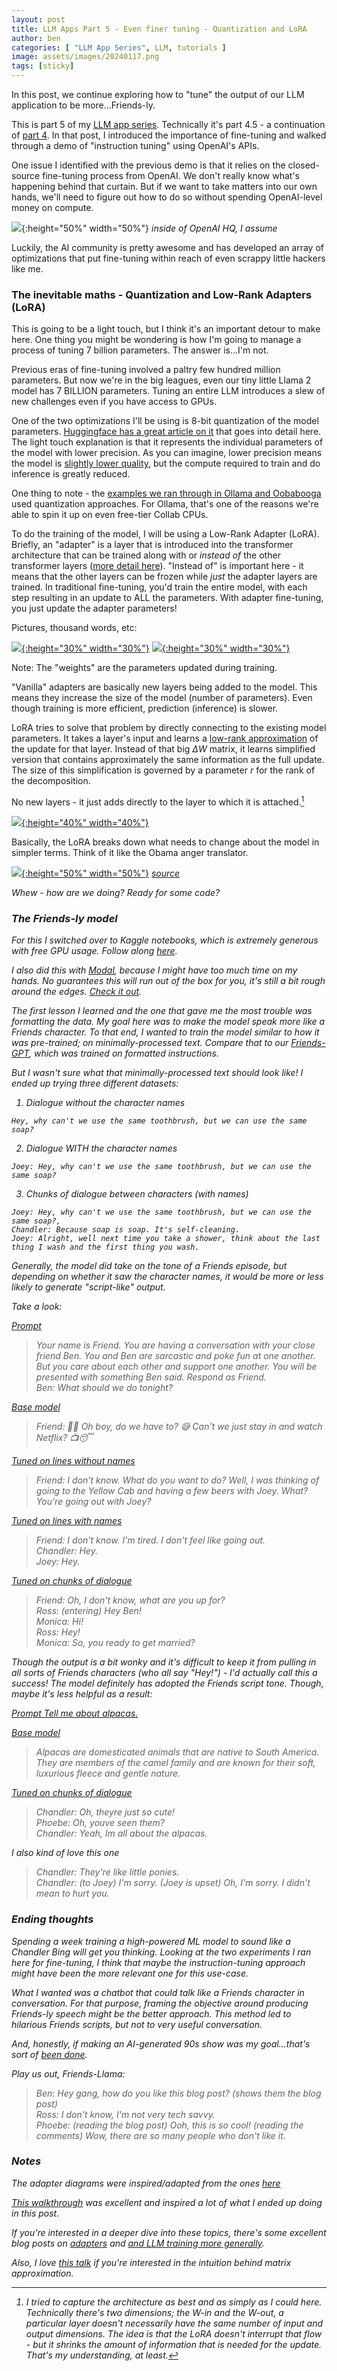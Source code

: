 ```yaml
---
layout: post
title: LLM Apps Part 5 - Even finer tuning - Quantization and LoRA
author: ben
categories: [ "LLM App Series", LLM, tutorials ]
image: assets/images/20240117.png
tags: [sticky]
---
```


In this post, we continue exploring how to "tune" the output of our LLM application to be more...Friends-ly.

This is part 5 of my [LLM app series]({{site.url}}/categories.html#llm-app-series).  Technically it's part 4.5 - a continuation of [part 4]({{site.url}}/friend_ft_4).  In that post, I introduced the importance of fine-tuning and walked through a demo of "instruction tuning" using OpenAI's APIs.

One issue I identified with the previous demo is that it relies on the closed-source fine-tuning process from OpenAI.  We don't really know what's happening behind that curtain.  But if we want to take matters into our own hands, we'll need to figure out how to do so without spending OpenAI-level money on compute.

![]({{site.url}}/assets/friend/test_gif.webp){:height="50%" width="50%"}
<em>inside of OpenAI HQ, I assume</em>

Luckily, the AI community is pretty awesome and has developed an array of optimizations that put fine-tuning within reach of even scrappy little hackers like me.

### The inevitable maths - Quantization and Low-Rank Adapters (LoRA)
This is going to be a light touch, but I think it's an important detour to make here.  One thing you might be wondering is how I'm going to manage a process of tuning 7 billion parameters.  The answer is...I'm not.  

Previous eras of fine-tuning involved a paltry few hundred million parameters.  But now we're in the big leagues, even our tiny little Llama 2 model has 7 BILLION parameters.  Tuning an entire LLM introduces a slew of new challenges even if you have access to GPUs.

One of the two optimizations I'll be using is 8-bit quantization of the model parameters.  [Huggingface has a great article on it](https://huggingface.co/docs/optimum/concept_guides/quantization) that goes into detail here.  The light touch explanation is that it represents the individual parameters of the model with lower precision.  As you can imagine, lower precision means the model is [slightly lower quality](https://oobabooga.github.io/blog/posts/perplexities/), but the compute required to train and do inference is greatly reduced.

One thing to note - the [examples we ran through in Ollama and Oobabooga]({{site.url}}/friend_abstract_2) used quantization approaches.  For Ollama, that's one of the reasons we're able to spin it up on even free-tier Collab CPUs.

To do the training of the model, I will be using a Low-Rank Adapter (LoRA).  Briefly, an "adapter" is a layer that is introduced into the transformer architecture that can be trained along with or _instead of_ the other transformer layers ([more detail here](https://arxiv.org/abs/1902.00751)).  "Instead of" is important here - it means that the other layers can be frozen while _just_ the adapter layers are trained.  In traditional fine-tuning, you'd train the entire model, with each step resulting in an update to ALL the parameters.  With adapter fine-tuning, you just update the adapter parameters!

Pictures, thousand words, etc:

[![]({{site.url}}/assets/friend/5_trad_ft.png){:height="30%" width="30%"}]({{site.url}}/assets/friend/5_trad_ft.png)
[![]({{site.url}}/assets/friend/5_adapt_ft.png){:height="30%" width="30%"}]({{site.url}}/assets/friend/5_adapt_ft.png)

Note: The "weights" are the parameters updated during training.

 "Vanilla" adapters are basically new layers being added to the model.  This means they increase the size of the model (number of parameters).  Even though training is more efficient, prediction (inference) is slower.  
 
 LoRA tries to solve that problem by directly connecting to the existing model parameters.  It takes a layer's input and learns a [low-rank approximation](https://en.wikipedia.org/wiki/Low-rank_approximation) of the update for that layer.  Instead of that big _&#916;W_ matrix, it learns simplified version that contains approximately the same information as the full update.  The size of this simplification is governed by a parameter _r_ for the rank of the decomposition.
 
 No new layers - it just adds directly to the layer to which it is attached.[^1]

[![]({{site.url}}/assets/friend/5_lora_ft.png){:height="40%" width="40%"}]({{site.url}}/assets/friend/5_lora_ft.png)

Basically, the LoRA breaks down what needs to change about the model in simpler terms.  Think of it like the Obama anger translator.  

[![]({{site.url}}/assets/friend/5_anger.png){:height="50%" width="50%"}]({{site.url}}/assets/friend/5_anger.png) 
<em>[source](https://dcist.com/story/15/04/26/videos-president-obama-brings-luthe/)<em>

Whew - how are we doing? Ready for some code? 

### The Friends-ly model

For this I switched over to Kaggle notebooks, which is extremely generous with free GPU usage.  Follow along [here](https://www.kaggle.com/code/bpoben/friends-ly-training).  

I also did this with [Modal](https://modal.com/), because I might have too much time on my hands.  No guarantees this will run out of the box for you, it's still a bit rough around the edges.  [Check it out](https://github.com/bpben/ben_friend/tree/main/modal_experiment).

The first lesson I learned and the one that gave me the most trouble was formatting the data.  My goal here was to make the model speak more like a Friends character.  To that end, I wanted to train the model similar to how it was pre-trained; on minimally-processed text.  Compare that to our [Friends-GPT]({{site.url}}/friend_ft_4), which was trained on formatted instructions.

But I wasn't sure what that minimally-processed text should look like! I ended up trying three different datasets:

1. Dialogue without the character names
```
Hey, why can't we use the same toothbrush, but we can use the same soap?
```

2. Dialogue WITH the character names
```
Joey: Hey, why can't we use the same toothbrush, but we can use the same soap?
```

3. Chunks of dialogue between characters (with names)
```
Joey: Hey, why can't we use the same toothbrush, but we can use the same soap?,
Chandler: Because soap is soap. It's self-cleaning.  
Joey: Alright, well next time you take a shower, think about the last thing I wash and the first thing you wash.
```

Generally, the model did take on the tone of a Friends episode, but depending on whether it saw the character names, it would be more or less likely to generate "script-like" output.

Take a look:

<ins>Prompt<ins>
> Your name is Friend.  You are having a conversation with your close friend Ben. You and Ben are sarcastic and poke fun at one another. But you care about each other and support one another. You will be presented with something Ben said. Respond as Friend.  
Ben: What should we do tonight?  

<ins>Base model<ins>
> Friend:  🤔😓 Oh boy, do we have to? 😅 Can't we just stay in and watch Netflix? 📺😴

<ins>Tuned on lines without names<ins>
> Friend:  I don't know. What do you want to do? Well, I was thinking of going to the Yellow Cab and having a few beers with Joey. What? You're going out with Joey? 

<ins>Tuned on lines with names<ins>
> Friend: I don't know.  I'm tired.  I don't feel like going out.  
Chandler: Hey.  
Joey: Hey.  

<ins>Tuned on chunks of dialogue<ins>
> Friend:   Oh, I don't know, what are you up for?  
Ross: (entering) Hey Ben!  
Monica: Hi!  
Ross: Hey!  
Monica: So, you ready to get married?

Though the output is a bit wonky and it's difficult to keep it from pulling in all sorts of Friends characters (who all say "Hey!") - I'd actually call this a success! The model definitely has adopted the Friends script tone.  Though, maybe it's less helpful as a result:

<ins>Prompt<ins>
Tell me about alpacas. 

<ins>Base model<ins>
> Alpacas are domesticated animals that are native to South America. They are members of the camel family and are known for their soft, luxurious fleece and gentle 
nature.

<ins>Tuned on chunks of dialogue<ins>

> Chandler: Oh, theyre just so cute!  
Phoebe: Oh, youve seen them?  
Chandler: Yeah, Im all about the alpacas.  

I also kind of love this one

> Chandler: They're like little ponies.  
Chandler: (to Joey) I'm sorry. (Joey is upset) Oh, I'm sorry. I didn't mean to hurt you.  

### Ending thoughts

Spending a week training a high-powered ML model to sound like a Chandler Bing will get you thinking.  Looking at the two experiments I ran here for fine-tuning, I think that maybe the instruction-tuning approach might have been the more relevant one for this use-case.

What I wanted was a chatbot that could talk like a Friends character in conversation.  For that purpose, framing the objective around producing Friends-ly speech might be the better approach.  This method led to hilarious Friends scripts, but not to very useful conversation.

And, honestly, if making an AI-generated 90s show was my goal...that's sort of [been done](https://en.wikipedia.org/wiki/Nothing,_Forever).

Play us out, Friends-Llama:
> Ben: Hey gang, how do you like this blog post? (shows them the blog post)  
Ross: I don't know, I'm not very tech savvy.  
Phoebe: (reading the blog post) Ooh, this is so cool! (reading the comments) Wow, there are so many people who don't like it.  


### Notes
The adapter diagrams were inspired/adapted from the ones [here](https://lightning.ai/pages/community/article/lora-llm/) 

[This walkthrough](https://www.izzy.co/blogs/robo-boys.html) was excellent and inspired a lot of what I ended up doing in this post.

If you're interested in a deeper dive into these topics, there's some excellent blog posts on [adapters](https://towardsdatascience.com/dive-into-lora-adapters-38f4da488ede) and [and LLM training more generally](https://cameronrwolfe.substack.com/i/138861994/lora-low-rank-adaptation-of-large-language-models).

Also, I love [this talk](https://www.youtube.com/watch?v=9iol3Lk6kyU) if you're interested in the intuition behind matrix approximation.

[^1]: I tried to capture the architecture as best and as simply as I could here.  Technically there's two dimensions; the W-in and the W-out, a particular layer doesn't necessarily have the same number of input and output dimensions.  The idea is that the LoRA doesn't interrupt that flow - but it shrinks the amount of information that is needed for the update.  That's my understanding, at least.